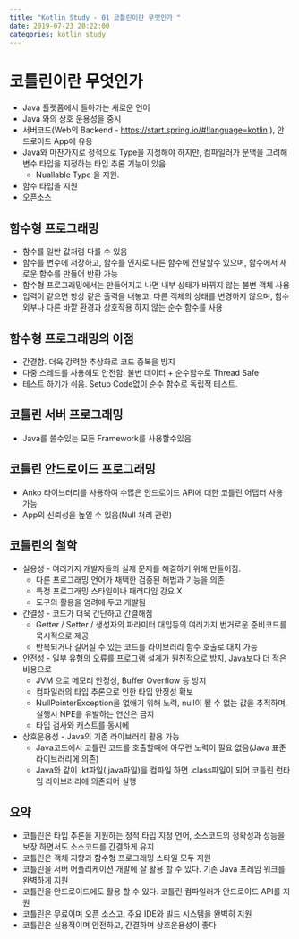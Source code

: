 ```yaml
---
title: "Kotlin Study - 01 코틀린이란 무엇인가 "
date: 2019-07-23 20:22:00
categories: kotlin study
---
```



# 코틀린이란 무엇인가

* Java 플랫폼에서 돌아가는 새로운 언어
* Java 와의 상호 운용성을 중시
* 서버코드(Web의 Backend - https://start.spring.io/#!language=kotlin ), 안드로이드 App에 유용
* Java와 마찬가지로 정적으로 Type을 지정해야 하지만, 컴파일러가 문맥을 고려해 변수 타입을 지정하는 타입 추론 기능이 있음
  - Nuallable Type 을 지원. 
* 함수 타입을 지원
* 오픈소스

## 함수형 프로그래밍
  - 함수를 일반 값처럼 다룰 수 있음
  - 함수를 변수에 저장하고, 함수를 인자로 다른 함수에 전달할수 있으며, 함수에서 새로운 함수를 만들어 반환 가능
  - 함수형 프로그래밍에서는 만들어지고 나면 내부 상태가 바뀌지 않는 불변 객체 사용
  - 입력이 같으면 항상 같은 출력을 내놓고, 다른 객체의 상태를 변경하지 않으며, 함수 외부나 다른 바깥 환경과 상호작용 하지 않는 순수 함수를 사용
  
## 함수형 프로그래밍의 이점
  - 간결함. 더욱 강력한 추상화로 코드 중복을 방지
  - 다중 스레드를 사용해도 안전함. 불변 데이터 + 순수함수로 Thread Safe
  - 테스트 하기가 쉬움. Setup Code없이 순수 함수로 독립적 테스트.

## 코틀린 서버 프로그래밍
* Java를 쓸수있는 모든 Framework를 사용할수있음

## 코틀린 안드로이드 프로그래밍
* Anko 라이브러리를 사용하여 수많은 안드로이드 API에 대한 코틀린 어댑터 사용 가능
* App의 신뢰성을 높일 수 있음(Null 처리 관련)


## 코틀린의 철학
* 실용성 - 여러가지 개발자들의 실제 문제를 해결하기 위해 만들어짐. 
  - 다른 프로그래밍 언어가 채택한 검증된 해법과 기능을 의존
  - 특정 프로그래밍 스타일이나 패러다임 강요 X
  - 도구의 활용을 염려에 두고 개발됨
* 간결성 - 코드가 더욱 간단하고 간결해짐
  - Getter / Setter / 생성자의 파라미터 대입등의 여러가지 번거로운 준비코드를 묵시적으로 제공
  - 반복되거나 길어질 수 있는 코드를 라이브러리 함수 호출로 대치 가능
* 안전성 - 일부 유형의 오류를 프로그램 설계가 원천적으로 방지, Java보다 더 적은 비용으로
  - JVM 으로 메모리 안정성, Buffer Overflow 등 방지
  - 컴파일러의 타입 추론으로 인한 타입 안정성 확보
  - NullPointerException을 없애기 위해 노력, null이 될 수 없는 값을 추적하며, 실행시 NPE를 유발하는 연산은 금지
  - 타입 검사와 캐스트를 동시에
* 상호운용성 - Java의 기존 라이브러리 활용 가능
  - Java코드에서 코틀린 코드를 호출할때에 아무런 노력이 필요 없음(Java 표준 라이브러리에 의존)
  - Java와 같이 .kt파일(.java파일)을 컴파일 하면 .class파일이 되어 코틀린 런타임 라이브러리에 의존되어 실행
  
## 요약
* 코틀린은 타입 추론을 지원하는 정적 타입 지정 언어, 소스코드의 정확성과 성능을 보장 하면서도 소스코드를 간결하게 유지
* 코틀린은 객체 지향과 함수형 프로그래밍 스타일 모두 지원
* 코틀린을 서버 어플리케이션 개발에 잘 활용 할 수 있다. 기존 Java 프레임 워크를 완벽하게 지원
* 코틀린을 안드로이드에도 활용 할 수 있다. 코틀린 컴파일러가 안드로이드 API를 지원
* 코틀린은 무료이며 오픈 소스고, 주요 IDE와 빌드 시스템을 완벽히 지원
* 코틀린은 실용적이며 안전하고, 간결하며 상호운용성이 좋다
  
  
  

